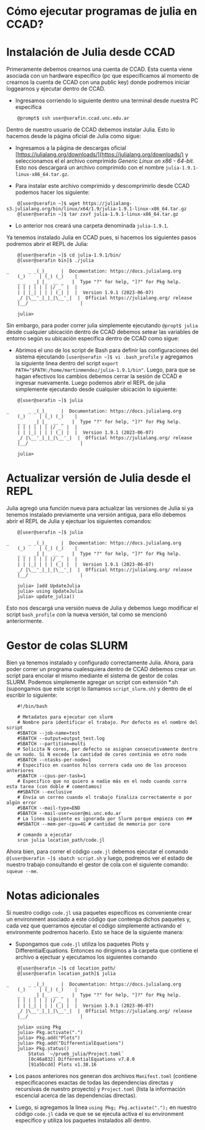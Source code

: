 # Cómo ejecutar programas de julia en CCAD?

# Instalación de Julia desde CCAD

Primeramente debemos crearnos una cuenta de CCAD. Esta cuenta viene asociada con un hardware específico (pc que especificamos al momento de crearnos la cuenta de CCAD con una public key) donde podremos iniciar loggearnos y ejecutar dentro de CCAD.

+ Ingresamos corriendo lo siguiente dentro una terminal desde nuestra PC especifica
```
    @prompt$ ssh user@serafin.ccad.unc.edu.ar
```

Dentro de nuestro usuario de CCAD debemos instalar Julia. Esto lo hacemos desde la página oficial de Julia como sigue:

+ Ingresamos a la página de descargas oficial [https://julialang.org/downloads/](https://julialang.org/downloads/) y seleccionamos el el archivo comprimido *Generic Linux on x86 - 64-bit*. Esto nos descargará un archivo comprimido con el nombre `julia-1.9.1-linux-x86_64.tar.gz`.

+ Para instalar este archivo comprimido y descomprimirlo desde CCAD podemos hacer los siguiente: 
```
    @[user@serafin ~]$ wget https://julialang-s3.julialang.org/bin/linux/x64/1.9/julia-1.9.1-linux-x86_64.tar.gz
    @[user@serafin ~]$ tar zxvf julia-1.9.1-linux-x86_64.tar.gz
```

+ Lo anterior nos creará una carpeta denominada `julia-1.9.1`.

Ya tenemos instalado Julia en CCAD pues, si hacemos los siguientes pasos podremos abrir el REPL de Julia:
```
    @[user@serafin ~]$ cd julia-1.9.1/bin/
    @[user@serafin bin]$ ./julia
    
_       _ _(_)_     |  Documentation: https://docs.julialang.org
    (_)     | (_) (_)    |
    _ _   _| |_  __ _   |  Type "?" for help, "]?" for Pkg help.
    | | | | | | |/ _` |  |
    | | |_| | | | (_| |  |  Version 1.9.1 (2023-06-07)
    _/ |\__'_|_|_|\__'_|  |  Official https://julialang.org/ release
    |__/                   |

    julia>
```

Sin embargo, para poder correr julia simplemente ejecutando `@propt$ julia` desde cualquier ubicación dentro de CCAD debemos setear las variables de entorno según su ubicación específica dentro de CCAD como sigue:

+ Abrimos el uno de los script de Bash para definir las configuraciones del sistema ejecutando `[user@serafin ~]$ vi .bash_profile` y agregamos la siguiente linea dentro del script `export PATH="$PATH:/home/martinmendez/julia-1.9.1/bin"`. Luego, para que se hagan efectivos los cambios debemos cerrar la sesión de CCAD e ingresar nuevamente. Luego podemos abrir el REPL de julia simplemente ejecutando desde cualquier ubicación lo siguiente:
```
    @[user@serafin ~]$ julia
    
_       _ _(_)_     |  Documentation: https://docs.julialang.org
    (_)     | (_) (_)    |
    _ _   _| |_  __ _   |  Type "?" for help, "]?" for Pkg help.
    | | | | | | |/ _` |  |
    | | |_| | | | (_| |  |  Version 1.9.1 (2023-06-07)
    _/ |\__'_|_|_|\__'_|  |  Official https://julialang.org/ release
    |__/                   |

    julia>
```

# Actualizar versión de Julia desde el REPL

Julia agregó una función nueva para actualizar las versiones de Julia si ya tenemos instalado previamente una versión antigua, para ello debemos abrir el REPL de Julia y ejectuar los siguientes comandos:

```
    @[user@serafin ~]$ julia
    
_       _ _(_)_     |  Documentation: https://docs.julialang.org
    (_)     | (_) (_)    |
    _ _   _| |_  __ _   |  Type "?" for help, "]?" for Pkg help.
    | | | | | | |/ _` |  |
    | | |_| | | | (_| |  |  Version 1.9.1 (2023-06-07)
    _/ |\__'_|_|_|\__'_|  |  Official https://julialang.org/ release
    |__/                   |

    julia> ]add UpdateJulia
    julia> using UpdateJulia
    julia> update_julia()
```

Esto nos descargá una versión nueva de Julia y debemos luego modificar el script `bash_profile` con la nueva versión, tal como se mencionó anteriormente.

# Gestor de colas SLURM

Bien ya tenemos instalado y configurado correctamente Julia. Ahora, para poder correr un programa cualesquiera dentro de CCAD debemos crear un script para encolar el mismo mediante el sistema de gestor de colas SLURM. Podemos simplemente agregar un script con extensión *.sh (supongamos que este script lo llamamos `script_slurm.sh`) y dentro de el escribir lo siguiente:

```
    #!/bin/bash
    
    # Metadatos para ejecutar con slurm
    # Nombre para identificar el trabajo. Por defecto es el nombre del script
    #SBATCH --job-name=test
    #SBATCH --output=output_test.log
    #SBATCH --partition=multi
    # Solicita N cores, por defecto se asignan consecutivamente dentro de un nodo. Si N excede la cantidad de cores continúa en otro nodo
    #SBATCH --ntasks-per-node=1
    # Especifico en cuantos hilos correra cada uno de los procesos anteriores
    #SBATCH --cpus-per-task=1
    # Especifico que no quiero a nadie más en el nodo cuando corra esta tarea (con doble # comentamos)
    ##SBATCH --exclusive
    # Envía un correo cuando el trabajo finaliza correctamente o por algún error
    #SBATCH --mail-type=END
    #SBATCH --mail-user=user@mi.unc.edu.ar
    # La linea siguiente es ignorada por Slurm porque empieza con ##
    ##SBATCH --mem-per-cpu=4G # cantidad de memoria por core
    
    # comando a ejecutar
    srun julia location_path/code.jl
```

Ahora bien, para correr el código `code.jl` debemos ejecutar el comando `@[user@serafin ~]$ sbatch script.sh` y luego, podremos ver el estado de nuestro trabajo consultando el gestor de cola con el siguiente comando: `squeue --me`. 

# Notas adicionales

Si nuestro codigo `code.jl` usa paquetes específicos es conveniente crear un environment asociado a este código que contenga dichos paquetes y, cada vez que querramos ejecutar el código simplemente activando el environmente podremos hacerlo. Esto se hace de la siguiente manera:

+  Supongamos que `code.jl` utiliza los paquetes Plots y DifferentialEquations. Entonces no dirigimos a la carpeta que contiene el archivo a ejectuar y ejecutamos los siguientes comando
```
    @[user@serafin ~]$ cd location_path/
    @[user@serafin location_path]$ julia
    
_       _ _(_)_     |  Documentation: https://docs.julialang.org
    (_)     | (_) (_)    |
    _ _   _| |_  __ _   |  Type "?" for help, "]?" for Pkg help.
    | | | | | | |/ _` |  |
    | | |_| | | | (_| |  |  Version 1.9.1 (2023-06-07)
    _/ |\__'_|_|_|\__'_|  |  Official https://julialang.org/ release
    |__/                   |

    julia> using Pkg
    julia> Pkg.activate(".")
    julia> Pkg.add("Plots")
    julia> Pkg.add("DifferentialEquations")
    julia> Pkg.status()
        Status `~/prueb_julia/Project.toml`
        [0c46a032] DifferentialEquations v7.8.0
        [91a5bcdd] Plots v1.38.16
```

+ Los pasos anteriores nos generan dos archivos `Manifest.toml` (contiene especificacones exactas de todas las dependencias directas y recursivas de nuestro proyecto) y `Project.toml` (lista la información escencial acerca de las dependencias directas).

+ Luego, si agregamos la linea `using Pkg; Pkg.activate(".");` en nuestro código `code.jl` cada ve que se se ejecuta activa el su environment específico y utiliza los paquetes instalados allí dentro.